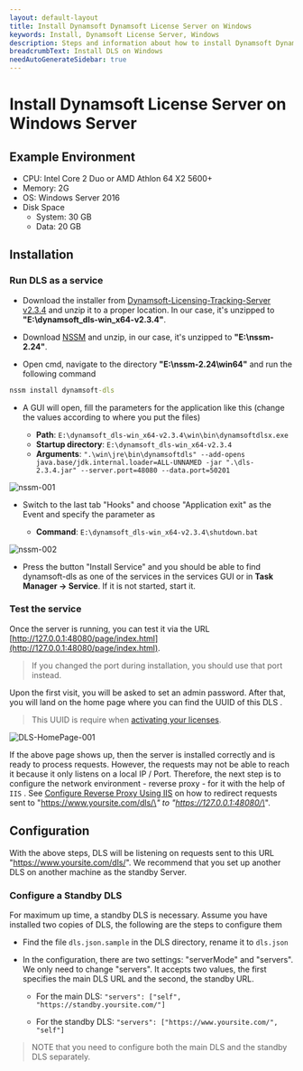 ```yaml
---
layout: default-layout
title: Install Dynamsoft Dynamsoft License Server on Windows
keywords: Install, Dynamsoft License Server, Windows
description: Steps and information about how to install Dynamsoft Dynamsoft License Server on Windows
breadcrumbText: Install DLS on Windows
needAutoGenerateSidebar: true
---
```


# Install Dynamsoft License Server on Windows Server

## Example Environment

* CPU: Intel Core 2 Duo or AMD Athlon 64 X2 5600+
* Memory: 2G
* OS: Windows Server 2016
* Disk Space
  + System: 30 GB
  + Data: 20 GB

## Installation

### Run DLS as a service

* Download the installer from [Dynamsoft-Licensing-Tracking-Server v2.3.4](https://tst.dynamsoft.com/public/download/dls/2.3.4/dynamsoft_dls-win_x64-v2.3.4.zip) and unzip it to a proper location. In our case, it's unzipped to **"E:\dynamsoft_dls-win_x64-v2.3.4"**.

* Download [NSSM](https://nssm.cc/ci/nssm-2.24-101-g897c7ad.zip) and unzip, in our case, it's unzipped to **"E:\nssm-2.24"**.

* Open cmd, navigate to the directory **"E:\nssm-2.24\win64"** and run the following command

```cmd
nssm install dynamsoft-dls
```

* A GUI will open, fill the parameters for the application like this (change the values according to where you put the files)

  * **Path**: `E:\dynamsoft_dls-win_x64-v2.3.4\win\bin\dynamsoftdlsx.exe`
  * **Startup directory**: `E:\dynamsoft_dls-win_x64-v2.3.4`
  * **Arguments**: `".\win\jre\bin\dynamsoftdls" --add-opens java.base/jdk.internal.loader=ALL-UNNAMED -jar ".\dls-2.3.4.jar" --server.port=48080 --data.port=50201`

![nssm-001]({{site.assets}}imgs/nssm-001.png)

* Switch to the last tab "Hooks" and choose "Application exit" as the Event and specify the parameter as

  * **Command**: `E:\dynamsoft_dls-win_x64-v2.3.4\shutdown.bat`

![nssm-002]({{site.assets}}imgs/nssm-002.png)

* Press the button "Install Service" and you should be able to find dynamsoft-dls as one of the services in the services GUI or in **Task Manager -> Service**. If it is not started, start it.

### Test the service

Once the server is running, you can test it via the URL [http://127.0.0.1:48080/page/index.html](http://127.0.0.1:48080/page/index.html).

> If you changed the port during installation, you should use that port instead.

Upon the first visit, you will be asked to set an admin password. After that, you will land on the home page where you can find the UUID of this DLS .

> This UUID is require when [activating your licenses]({{site.selfhosted}}index.html#activate-the-license).

![DLS-HomePage-001]({{site.assets}}imgs/dls-homepage.png)

If the above page shows up, then the server is installed correctly and is ready to process requests. However, the requests may not be able to reach it because it only listens on a local IP / Port. Therefore, the next step is to configure the network environment - reverse proxy - for it with the help of `IIS` . See [Configure Reverse Proxy Using IIS]({{site.selfhosted}}configurereverseproxyusingiis.html) on how to redirect requests sent to "https://www.yoursite.com/dls/\*" to "https://127.0.0.1:48080/\*".

## Configuration

With the above steps, DLS will be listening on requests sent to this URL "https://www.yoursite.com/dls/". We recommend that you set up another DLS on another machine as the standby Server.

### Configure a Standby DLS

For maximum up time, a standby DLS is necessary. Assume you have installed two copies of DLS, the following are the steps to configure them

* Find the file `dls.json.sample` in the DLS directory, rename it to `dls.json`

* In the configuration, there are two settings: "serverMode" and "servers". We only need to change "servers". It accepts two values, the first specifies the main DLS URL and the second, the standby URL.

  * For the main DLS: `"servers": ["self", "https://standby.yoursite.com/"]`

  * For the standby DLS: `"servers": ["https://www.yoursite.com/", "self"]`

> NOTE that you need to configure both the main DLS and the standby DLS separately.
